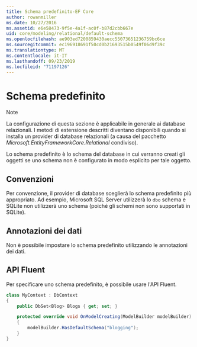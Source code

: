 ```yaml
---
title: Schema predefinito-EF Core
author: rowanmiller
ms.date: 10/27/2016
ms.assetid: e6e58473-9f5e-4a1f-ac0f-b87d2cbb667e
uid: core/modeling/relational/default-schema
ms.openlocfilehash: ae903ed7200859430aecc55073651236759bc6ce
ms.sourcegitcommit: ec196918691f50cd0b21693515b0549f06d9f39c
ms.translationtype: MT
ms.contentlocale: it-IT
ms.lasthandoff: 09/23/2019
ms.locfileid: "71197126"
---
```

# <a name="default-schema"></a>Schema predefinito

> [!NOTE]  
> La configurazione di questa sezione è applicabile in generale ai database relazionali. I metodi di estensione descritti diventano disponibili quando si installa un provider di database relazionali (a causa del pacchetto *Microsoft.EntityFrameworkCore.Relational* condiviso).

Lo schema predefinito è lo schema del database in cui verranno creati gli oggetti se uno schema non è configurato in modo esplicito per tale oggetto.

## <a name="conventions"></a>Convenzioni

Per convenzione, il provider di database sceglierà lo schema predefinito più appropriato. Ad esempio, Microsoft SQL Server utilizzerà lo `dbo` schema e SQLite non utilizzerà uno schema (poiché gli schemi non sono supportati in SQLite).

## <a name="data-annotations"></a>Annotazioni dei dati

Non è possibile impostare lo schema predefinito utilizzando le annotazioni dei dati.

## <a name="fluent-api"></a>API Fluent

Per specificare uno schema predefinito, è possibile usare l'API Fluent.

<!-- [!code-csharp[Main](samples/core/relational/Modeling/FluentAPI/Relational/DefaultSchema.cs?highlight=7)] -->
``` csharp
class MyContext : DbContext
{
    public DbSet<Blog> Blogs { get; set; }

    protected override void OnModelCreating(ModelBuilder modelBuilder)
    {
        modelBuilder.HasDefaultSchema("blogging");
    }
}
```
